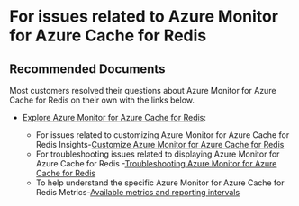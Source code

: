 <properties
	pageTitle="For any issues related to Azure Cache for Redis, customizing insights,troubleshooting and understanding Azure Cache for Redis metrics"
	description="For any issues related to Azure Cache for Redis, customizing insights,troubleshooting and understanding Azure Cache for Redis metrics"
    service="microsoft.insights"
    resource="components"
    authors="rashmian"
    ms.author="rashmia"
    selfHelpType="generic"
    articleId="insights-for-rediscache-commonsolution"   
    productPesIds="17269"
    supportTopicIds="32743264,32743271,32743266,32743269,32743278,32743275,32743276,32743268,32743273,32743277,32743270"
    cloudEnvironments="public, blackForest, fairfax, mooncake"
    ownershipId="AzureMonitoring_Essentials"
/>

# For issues related to Azure Monitor for Azure Cache for Redis

## **Recommended Documents**

Most customers resolved their questions about Azure Monitor for Azure Cache for Redis on their own with the links below.

- [Explore Azure Monitor for Azure Cache for Redis](https://docs.microsoft.com/azure/azure-monitor/insights/redis-cache-insights-overview):

	* For issues related to customizing Azure Monitor for Azure Cache for Redis Insights-[Customize Azure Monitor for Azure Cache for Redis](https://docs.microsoft.com/azure/azure-monitor/insights/redis-cache-insights-overview#customize-azure-monitor-for-azure-cache-for-redis)<br>
	* For troubleshooting issues related to displaying Azure Monitor for Azure Cache for Redis -[Troubleshooting Azure Monitor for Azure Cache for Redis](https://docs.microsoft.com/azure/azure-monitor/insights/troubleshoot-workbooks)<br>
	* To help understand the specific Azure Monitor for Azure Cache for Redis Metrics-[Available metrics and reporting intervals](https://docs.microsoft.com/en-us/azure/azure-cache-for-redis/cache-how-to-monitor#available-metrics-and-reporting-intervals)
   
	

   

	
